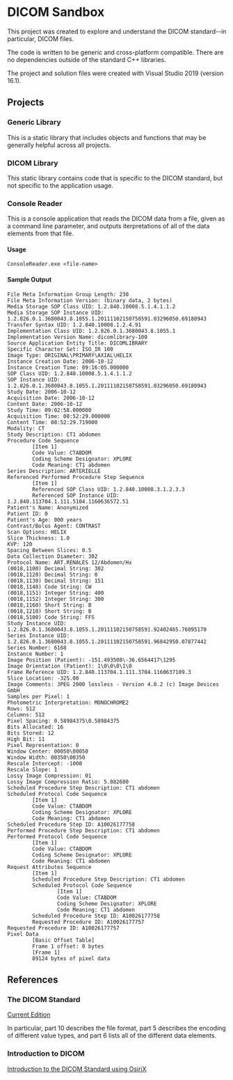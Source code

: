 # DICOM Sandbox


This project was created to explore and understand the DICOM standard--in particular, DICOM files.

The code is written to be generic and cross-platform compatible.  There are no dependencies outside of the standard C++ libraries.

The project and solution files were created with Visual Studio 2019 (version 16.1).


## Projects


### Generic Library

This is a static library that includes objects and functions that may be generally helpful across all projects.


### DICOM Library

This static library contains code that is specific to the DICOM standard, but not specific to the application usage.


### Console Reader

This is a console application that reads the DICOM data from a file, given as a command line parameter, and outputs iterpretations of all of the data elements from that file.

#### Usage

`ConsoleReader.exe <file-name>`

#### Sample Output

```
File Meta Information Group Length: 230
File Meta Information Version: (binary data, 2 bytes)
Media Storage SOP Class UID: 1.2.840.10008.5.1.4.1.1.2
Media Storage SOP Instance UID: 1.2.826.0.1.3680043.8.1055.1.20111102150758591.03296050.69180943
Transfer Syntax UID: 1.2.840.10008.1.2.4.91
Implementation Class UID: 1.2.826.0.1.3680043.8.1055.1
Implementation Version Name: dicomlibrary-100
Source Application Entity Title: DICOMLIBRARY
Specific Character Set: ISO_IR 100
Image Type: ORIGINAL\PRIMARY\AXIAL\HELIX
Instance Creation Date: 2006-10-12
Instance Creation Time: 09:16:05.000000
SOP Class UID: 1.2.840.10008.5.1.4.1.1.2
SOP Instance UID: 1.2.826.0.1.3680043.8.1055.1.20111102150758591.03296050.69180943
Study Date: 2006-10-12
Acquisition Date: 2006-10-12
Content Date: 2006-10-12
Study Time: 09:02:58.000000
Acquisition Time: 08:52:29.000000
Content Time: 08:52:29.719000
Modality: CT
Study Description: CT1 abdomen
Procedure Code Sequence
        [Item 1]
        Code Value: CTABDOM
        Coding Scheme Designator: XPLORE
        Code Meaning: CT1 abdomen
Series Description: ARTERIELLE
Referenced Performed Procedure Step Sequence
        [Item 1]
        Referenced SOP Class UID: 1.2.840.10008.3.1.2.3.3
        Referenced SOP Instance UID: 1.2.840.113704.1.111.5104.1160636572.51
Patient's Name: Anonymized
Patient ID: 0
Patient's Age: 000 years
Contrast/Bolus Agent: CONTRAST
Scan Options: HELIX
Slice Thickness: 1.0
KVP: 120
Spacing Between Slices: 0.5
Data Collection Diameter: 302
Protocol Name: ART.RENALES 12/Abdomen/Hx
(0018,1100) Decimal String: 302
(0018,1120) Decimal String: 0
(0018,1130) Decimal String: 151
(0018,1140) Code String: CW
(0018,1151) Integer String: 400
(0018,1152) Integer String: 300
(0018,1160) Short String: B
(0018,1210) Short String: B
(0018,5100) Code String: FFS
Study Instance UID: 1.2.826.0.1.3680043.8.1055.1.20111102150758591.92402465.76095170
Series Instance UID: 1.2.826.0.1.3680043.8.1055.1.20111102150758591.96842950.07877442
Series Number: 6168
Instance Number: 1
Image Position (Patient): -151.493508\-36.6564417\1295
Image Orientation (Patient): 1\0\0\0\1\0
Frame Reference UID: 1.2.840.113704.1.111.3704.1160637109.3
Slice Location: -325.00
Image Comments: JPEG 2000 lossless - Version 4.0.2 (c) Image Devices GmbH
Samples per Pixel: 1
Photometric Interpretation: MONOCHROME2
Rows: 512
Columns: 512
Pixel Spacing: 0.58984375\0.58984375
Bits Allocated: 16
Bits Stored: 12
High Bit: 11
Pixel Representation: 0
Window Center: 00050\00050
Window Width: 00350\00350
Rescale Intercept: -1000
Rescale Slope: 1
Lossy Image Compression: 01
Lossy Image Compression Ratio: 5.882680
Scheduled Procedure Step Description: CT1 abdomen
Scheduled Protocol Code Sequence
        [Item 1]
        Code Value: CTABDOM
        Coding Scheme Designator: XPLORE
        Code Meaning: CT1 abdomen
Scheduled Procedure Step ID: A10026177758
Performed Procedure Step Description: CT1 abdomen
Performed Protocol Code Sequence
        [Item 1]
        Code Value: CTABDOM
        Coding Scheme Designator: XPLORE
        Code Meaning: CT1 abdomen
Request Attributes Sequence
        [Item 1]
        Scheduled Procedure Step Description: CT1 abdomen
        Scheduled Protocol Code Sequence
                [Item 1]
                Code Value: CTABDOM
                Coding Scheme Designator: XPLORE
                Code Meaning: CT1 abdomen
        Scheduled Procedure Step ID: A10026177758
        Requested Procedure ID: A10026177757
Requested Procedure ID: A10026177757
Pixel Data
        [Basic Offset Table]
        Frame 1 offset: 0 bytes
        [Frame 1]
        89124 bytes of pixel data
```


## References


### The DICOM Standard

[Current Edition](https://www.dicomstandard.org/current/)

In particular, part 10 describes the file format, part 5 describes the encoding of different value types, and part 6 lists all of the different data elements.


### Introduction to DICOM

[Introduction to the DICOM Standard using OsiriX](https://saravanansubramanian.com/dicomintro/)
